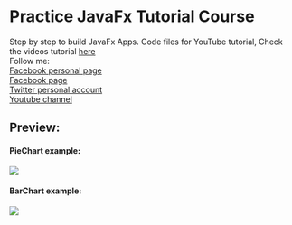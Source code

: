 # Practice JavaFx Tutorial Course
Step by step to build JavaFx Apps. Code files for YouTube tutorial, Check the videos tutorial <a href="https://www.youtube.com/watch?v=FEN0xA_fuqs&list=PLd5-bvEurdb_Tg4t-G5SM5wlmEHjUpH8G">here</a>
<br />
Follow me:<br />
	<a href="https://www.facebook.com/GeekHouari" target="_blank">Facebook personal page</a><br />
	<a href="https://www.facebook.com/1Coding" target="_blank">Facebook page</a><br />
	<a href="https://www.twitter.com/HouariZegai" target="_blank">Twitter personal account</a><br />
	<a href="https://www.youtube.com/HouariZegai">Youtube channel</a>
	
## Preview:

#### PieChart example:
<img src="https://github.com/HouariZegai/JavaFxTutorial/blob/master/imagesPreview/pieChart.PNG" />

#### BarChart example:
<img src="https://github.com/HouariZegai/JavaFxTutorial/blob/master/imagesPreview/barChart.PNG" />
